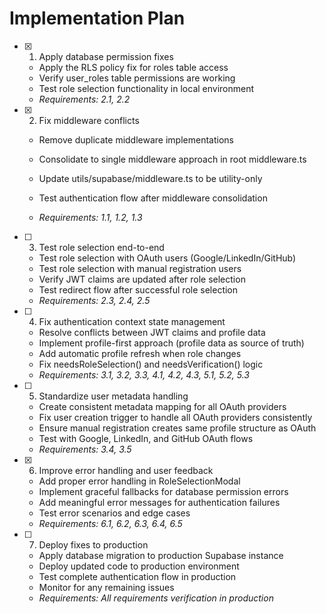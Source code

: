 # Implementation Plan

- [x] 1. Apply database permission fixes



  - Apply the RLS policy fix for roles table access
  - Verify user_roles table permissions are working
  - Test role selection functionality in local environment
  - _Requirements: 2.1, 2.2_



- [x] 2. Fix middleware conflicts



  - Remove duplicate middleware implementations
  - Consolidate to single middleware approach in root middleware.ts
  - Update utils/supabase/middleware.ts to be utility-only

  - Test authentication flow after middleware consolidation
  - _Requirements: 1.1, 1.2, 1.3_

- [ ] 3. Test role selection end-to-end


  - Test role selection with OAuth users (Google/LinkedIn/GitHub)
  - Test role selection with manual registration users
  - Verify JWT claims are updated after role selection
  - Test redirect flow after successful role selection
  - _Requirements: 2.3, 2.4, 2.5_

- [ ] 4. Fix authentication context state management
  - Resolve conflicts between JWT claims and profile data
  - Implement profile-first approach (profile data as source of truth)
  - Add automatic profile refresh when role changes
  - Fix needsRoleSelection() and needsVerification() logic
  - _Requirements: 3.1, 3.2, 3.3, 4.1, 4.2, 4.3, 5.1, 5.2, 5.3_

- [ ] 5. Standardize user metadata handling
  - Create consistent metadata mapping for all OAuth providers
  - Fix user creation trigger to handle all OAuth providers consistently
  - Ensure manual registration creates same profile structure as OAuth
  - Test with Google, LinkedIn, and GitHub OAuth flows
  - _Requirements: 3.4, 3.5_

- [x] 6. Improve error handling and user feedback


  - Add proper error handling in RoleSelectionModal
  - Implement graceful fallbacks for database permission errors
  - Add meaningful error messages for authentication failures
  - Test error scenarios and edge cases
  - _Requirements: 6.1, 6.2, 6.3, 6.4, 6.5_

- [ ] 7. Deploy fixes to production
  - Apply database migration to production Supabase instance
  - Deploy updated code to production environment
  - Test complete authentication flow in production
  - Monitor for any remaining issues
  - _Requirements: All requirements verification in production_